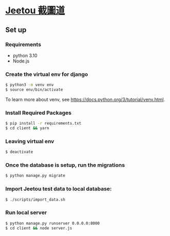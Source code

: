 # [Jeetou 截圖道](https://jeetou.com)

## Set up

### Requirements
* python 3.10
* Node.js

### Create the virtual env for django

```bash
$ python3 -m venv env
$ source env/bin/activate
```

To learn more about venv, see https://docs.python.org/3/tutorial/venv.html.

### Install Required Packages
```bash
$ pip install -r requirements.txt
$ cd client && yarn
```

### Leaving virtual env
```bash
$ deactivate
```

### Once the database is setup, run the migrations
```bash
$ python manage.py migrate
```

### Import Jeetou test data to local database:
```bash
$ ./scripts/import_data.sh
```

### Run local server
```bash
$ python manage.py runserver 0.0.0.0:8000
$ cd client && node server.js
```
